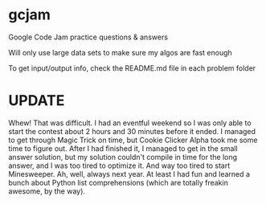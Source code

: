 gcjam
=====

Google Code Jam practice questions & answers

Will only use large data sets to make sure my algos are fast enough

To get input/output info, check the README.md file in each problem folder

UPDATE
======
Whew! That was difficult. I had an eventful weekend so I was only able to start the contest about 2 hours and 30 minutes before it ended. I managed to get through Magic Trick on time, but Cookie Clicker Alpha took me some time to figure out. After I had finished it, I managed to get in the small answer solution, but my solution couldn't compile in time for the long answer, and I was too tired to optimize it. And way too tired to start Minesweeper. Ah, well, always next year. At least I had fun and learned a bunch about Python list comprehensions (which are totally freakin awesome, by the way).
